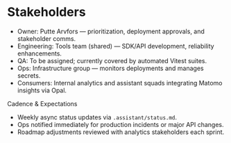 # Stakeholders

- Owner: Putte Arvfors — prioritization, deployment approvals, and stakeholder comms.
- Engineering: Tools team (shared) — SDK/API development, reliability enhancements.
- QA: To be assigned; currently covered by automated Vitest suites.
- Ops: Infrastructure group — monitors deployments and manages secrets.
- Consumers: Internal analytics and assistant squads integrating Matomo insights via Opal.

Cadence & Expectations
- Weekly async status updates via `.assistant/status.md`.
- Ops notified immediately for production incidents or major API changes.
- Roadmap adjustments reviewed with analytics stakeholders each sprint.
